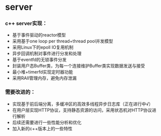 # server
### c++ server实现：

- 基于事件驱动的reactor模型
- 采用基于one loop per thread+thread pool并发模型
- 采用Linux下的epoll IO复用机制
- 异步回调机制对事件进行分发和处理
- 基于eventfd的无锁事件分发
- 封装用户态Buffer类，为每一个连接维护Buffer类实现数据发送与接受
- 最小堆+timerfd实现定时器功能
- 采用RAII管理内存，避免内存泄漏

### 需要改进的：

- 实现基于前后端分离，多缓冲区的高效多线程异步日志库（正在进行中√）
- 在用户层实现HTTP协议，支持静态资源的访问，采用状态机对HTTP协议进行解析
- 后续还需要进行一些性能分析和优化
- 加入新的c++版本上的一些特性
